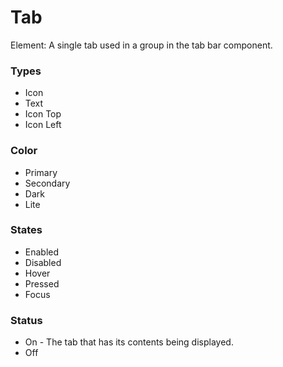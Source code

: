 # Tab

Element: A single tab used in a group in the tab bar component.



### Types

- Icon
- Text
- Icon Top
- Icon Left

### Color

- Primary
- Secondary
- Dark
- Lite

### States

- Enabled
- Disabled
- Hover
- Pressed
- Focus

### Status

- On - The tab that has its contents being displayed.
- Off